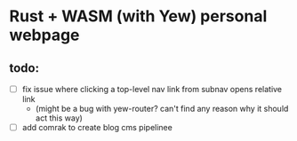# Rust + WASM (with Yew) personal webpage

## todo:
- [ ] fix issue where clicking a top-level nav link from subnav opens relative link
    - (might be a bug with yew-router? can't find any reason why it should act this way)
- [ ] add comrak to create blog cms pipelinee
